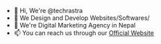 - 👋 Hi, We're @techrastra
- 👀 We Design and Develop Websites/Softwares/
- 🌱 We're Digital Marketing Agency in Nepal
- 📫 You can reach us through our [Official Website](https://www.techrastra.com)

<!---
techrastra/techrastra is a ✨ special ✨ repository because its `README.md` (this file) appears on your GitHub profile.
You can click the Preview link to take a look at your changes.
--->
